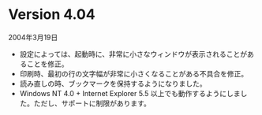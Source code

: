 # Version 4.04

2004年3月19日

- 設定によっては、起動時に、非常に小さなウィンドウが表示されることがあることを修正。
- 印刷時、最初の行の文字幅が非常に小さくなることがある不具合を修正。
- 読み直しの時、ブックマークを保持するようになりました。
- Windows NT 4.0 + Internet Explorer 5.5 以上でも動作するようにしました。ただし、サポートに制限があります。
